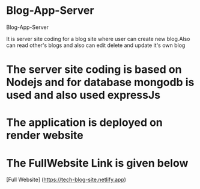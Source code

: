 # Blog-App-Server
Blog-App-Server

It is server site coding for a blog site where user can create new blog.Also can read other's blogs and 
also can edit delete and update it's own blog

# The server site coding is based on Nodejs and for database mongodb is used and also used expressJs
# The application is deployed on render website 

# The FullWebsite Link is given below
[Full Website] (https://tech-blog-site.netlify.app)
